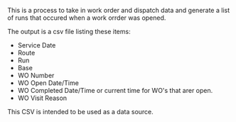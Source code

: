 This is a process to take in work order and dispatch data and generate a list of runs that occured when a work orrder was opened. 

The output is a csv file listing these items: 
 * Service Date
 * Route
 * Run
 * Base
 * WO Number
 * WO Open Date/Time
 * WO Completed Date/Time or current time for WO's that arer open. 
 * WO Visit Reason
 
 This CSV is intended to be used as a data source. 